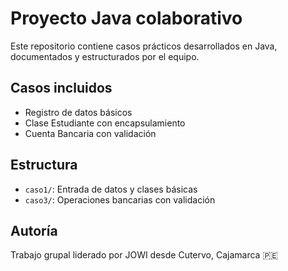 # Proyecto Java colaborativo

Este repositorio contiene casos prácticos desarrollados en Java, documentados y estructurados por el equipo.

## Casos incluidos

- Registro de datos básicos
- Clase Estudiante con encapsulamiento
- Cuenta Bancaria con validación

## Estructura

- `caso1/`: Entrada de datos y clases básicas
- `caso3/`: Operaciones bancarias con validación

## Autoría

Trabajo grupal liderado por JOWI desde Cutervo, Cajamarca 🇵🇪
